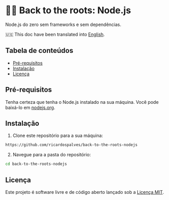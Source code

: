 # 🐢🚀 Back to the roots: Node.js

Node.js do zero sem frameworks e sem dependências.

🇺🇸 This doc have been translated into [English](https://github.com/ricardospalves/back-to-the-roots-nodejs/blob/main/README_EN.md).

## Tabela de conteúdos

- [Pré-requisitos](#pré-requisitos)
- [Instalação](#instalação)
- [Licença](#licença)

## Pré-requisitos

Tenha certeza que tenha o Node.js instalado na sua máquina. Você pode baixá-lo em [nodejs.org](https://nodejs.org/).

## Instalação

1. Clone este repositório para a sua máquina:

```bash
https://github.com/ricardospalves/back-to-the-roots-nodejs
```

2. Navegue para a pasta do repositório:

```bash
cd back-to-the-roots-nodejs
```

## Licença

Este projeto é software livre e de código aberto lançado sob a [Licença MIT](https://github.com/ricardospalves/back-to-the-roots-nodejs/blob/main/LICENSE).
